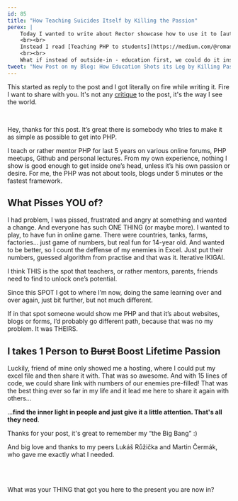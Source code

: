 ```yaml
---
id: 85
title: "How Teaching Suicides Itself by Killing the Passion"
perex: |
    Today I wanted to write about Rector showcase how to use it to [automate migration to Repository as Service in Symfony](/blog/2017/10/16/how-to-use-repository-with-doctrine-as-service-in-symfony).
    <br><br>
    Instead I read [Teaching PHP to students](https://medium.com/@romaninsh/teaching-php-to-students-with-atk-500d50b49391) by Romans Malinovskis that got me thinking how outside education can easily kill any piece passion in children.
    <br><br>
    What if instead of outside-in - education first, we could do it inside-out - **passion first**?
tweet: "New Post on my Blog: How Education Shots its Leg by Killing Passion"
---
```


This started as reply to the post and I got literally on fire while writing it. Fire I want to share with you. It's not any [critique](/blog/2018/03/19/how-to-criticize-like-a-senior-programmer) to the post, it's the way I see the world.

<br>


Hey, thanks for this post. It’s great there is somebody who tries to make it as simple as possible to get into PHP.

I teach or rather mentor PHP for last 5 years on various online forums, PHP meetups, Github and personal lectures. From my own experience, nothing I show is good enough to get inside one’s head, unless it’s his own passion or desire.
For me, the PHP was not about tools, blogs under 5 minutes or the fastest framework. 

## What Pisses YOU of?

I had problem, I was pissed, frustrated and angry at something and wanted a change. And everyone has such ONE THING (or maybe more). I wanted to play, to have fun in online game. There were countries, tanks, farms, factories… just game of numbers, but real fun for 14-year old. And wanted to be better, so I count the deffense of my enemies in Excel. Just put their numbers, guessed algorithm from practise and that was it. Iterative IKIGAI.

I think THIS is the spot that teachers, or rather mentors, parents, friends need to find to unlock one’s potential.

Since this SPOT I got to where I’m now, doing the same learning over and over again, just bit further, but not much different.

If in that spot someone would show me PHP and that it’s about websites, blogs or forms, I’d probably go different path, because that was no my problem. It was THEIRS.

## I takes 1 Person to ~~Burst~~ Boost Lifetime Passion

Luckily, friend of mine only showed me a hosting, where I could put my excel file and then share it with. That was so awesome. And with 15 lines of code, we could share link with numbers of our enemies pre-filled! That was the best thing ever so far in my life and it lead me here to share it again with others...

...**find the inner light in people and just give it a little attention. That's all they need**.

Thanks for your post, it's great to remember my “the Big Bang” :)

And big love and thanks to my peers Lukáš Růžička and Martin Čermák, who gave me exactly what I needed.

<br><br>

What was your THING that got you here to the present you are now in?
